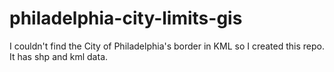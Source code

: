 philadelphia-city-limits-gis
============================

I couldn't find the City of Philadelphia's border in KML so I created this repo.  It has shp and kml data.
